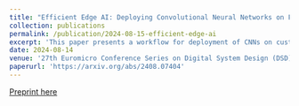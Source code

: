 ```yaml
---
title: "Efficient Edge AI: Deploying Convolutional Neural Networks on FPGA with the Gemmini Accelerator"
collection: publications
permalink: /publication/2024-08-15-efficient-edge-ai
excerpt: 'This paper presents a workflow for deployment of CNNs on custom hardware accelerators, taken into account pruning, quantization, and tuning. The workflow was realized using TVM.'
date: 2024-08-14
venue: '27th Euromicro Conference Series on Digital System Design (DSD) 2024'
paperurl: 'https://arxiv.org/abs/2408.07404'
---
```


[Preprint here](https://arxiv.org/abs/2408.07404)